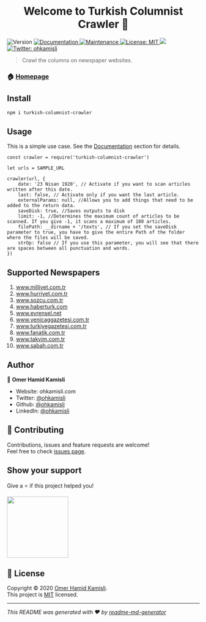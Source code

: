 <h1 align="center">Welcome to Turkish Columnist Crawler 👋</h1>
<p>
  <img alt="Version" src="https://img.shields.io/badge/version-1.0.2-blue.svg?cacheSeconds=2592000" />
  <a href="https://github.com/ohkamisli/turkish-columnist-crawler/blob/master/documentation/README.md" target="_blank">
    <img alt="Documentation" src="https://img.shields.io/badge/documentation-yes-brightgreen.svg" />
  </a>
  <a href="https://github.com/ohkamisli/turkish-columnist-crawler/graphs/commit-activity" target="_blank">
    <img alt="Maintenance" src="https://img.shields.io/badge/Maintained%3F-yes-green.svg" />
  </a>
  <a href="https://github.com/ohkamisli/turkish-columnist-crawler/blob/master/LICENSE" target="_blank">
    <img alt="License: MIT" src="https://img.shields.io/github/license/ohkamisli/Turkish-Columnist-Crawler" />
  </a>
  <a href="https://www.codacy.com/manual/ohkamisli/turkish-columnist-crawler?utm_source=github.com&amp;utm_medium=referral&amp;utm_content=ohkamisli/turkish-columnist-crawler&amp;utm_campaign=Badge_Grade"><img src="https://api.codacy.com/project/badge/Grade/3c439cde2e40429f809e587a0debef9c"/></a>
  <a href="https://twitter.com/ohkamisli" target="_blank">
    <img alt="Twitter: ohkamisli" src="https://img.shields.io/twitter/follow/ohkamisli.svg?style=social" />
  </a>
</p>

> Crawl the columns on newspaper websites.

### 🏠 [Homepage](https://github.com/ohkamisli/turkish-columnist-crawler#readme)

## Install

```sh
npm i turkish-columnist-crawler
```

## Usage

This is a simple use case. See the [Documentation](https://github.com/ohkamisli/turkish-columnist-crawler/blob/master/documentation/README.md) section for details.

```
const crawler = require('turkish-columnist-crawler')

let urls = SAMPLE_URL

crawler(url, {
    date: '23 Nisan 1920', // Activate if you want to scan articles written after this date.
    last: false, // Activate only if you want the last article.
    externalParams: null, //Allows you to add things that need to be added to the return data.
    saveDisk: true, //Saves outputs to disk
    limit: -1, //Determines the maximum count of articles to be scanned. If you give -1, it scans a maximum of 100 articles.
    filePath: __dirname + '/texts', // If you set the saveDisk parameter to true, you have to give the entire Path of the folder where the files will be saved.
    strOp: false // If you use this parameter, you will see that there are spaces between all punctuation and words.
})
```

## Supported Newspapers

1. www.milliyet.com.tr
2. www.hurriyet.com.tr
3. www.sozcu.com.tr
4. www.haberturk.com
5. www.evrensel.net
6. www.yenicaggazetesi.com.tr
7. www.turkiyegazetesi.com.tr
8. www.fanatik.com.tr
9. www.takvim.com.tr
10. www.sabah.com.tr

## Author

👤 **Omer Hamid Kamisli**

-   Website: ohkamisli.com
-   Twitter: [@ohkamisli](https://twitter.com/ohkamisli)
-   Github: [@ohkamisli](https://github.com/ohkamisli)
-   LinkedIn: [@ohkamisli](https://linkedin.com/in/ohkamisli)

## 🤝 Contributing

Contributions, issues and feature requests are welcome!<br />Feel free to check [issues page](https://github.com/ohkamisli/turkish-columnist-crawler/issues).

## Show your support

Give a ⭐️ if this project helped you!

<a href="https://www.patreon.com/ohkamisli">
  <img src="https://c5.patreon.com/external/logo/become_a_patron_button@2x.png" width="160">
</a>

## 📝 License

Copyright © 2020 [Omer Hamid Kamisli](https://github.com/ohkamisli).<br />
This project is [MIT](https://github.com/ohkamisli/turkish-columnist-crawler/blob/master/LICENSE) licensed.

---

_This README was generated with ❤️ by [readme-md-generator](https://github.com/kefranabg/readme-md-generator)_
